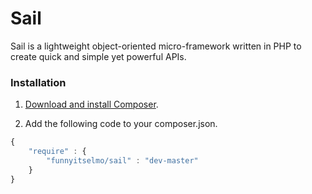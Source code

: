 # Sail
Sail is a lightweight object-oriented micro-framework written in PHP to create quick and simple yet powerful APIs.
### Installation
1. [Download and install Composer](https://getcomposer.org/).

2. Add the following code to your composer.json.

```javascript 
{
	"require" : {
		"funnyitselmo/sail" : "dev-master"
	}
}
```

